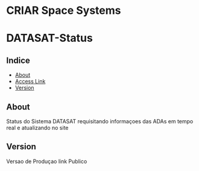 # CRIAR Space Systems

# DATASAT-Status

## Indice

- [About](#about)
- [Access Link](http://criar.space:81)
- [Version](#version)

## About 
Status do Sistema DATASAT requisitando informaçoes das ADAs em tempo real e atualizando no site

## Version
Versao de Produçao link Publico
